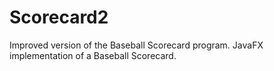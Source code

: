 # Scorecard2

Improved version of the Baseball Scorecard program.
JavaFX implementation of a Baseball Scorecard.

